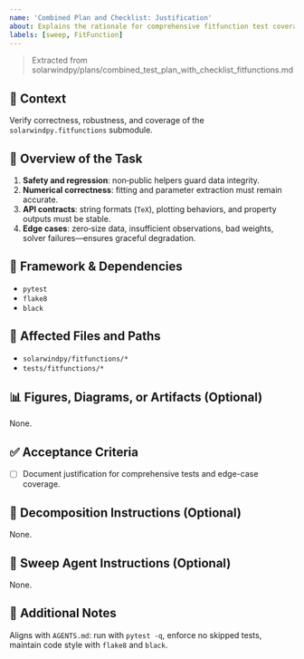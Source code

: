 ```yaml
---
name: 'Combined Plan and Checklist: Justification'
about: Explains the rationale for comprehensive fitfunction test coverage.
labels: [sweep, FitFunction]
---
```


> Extracted from solarwindpy/plans/combined_test_plan_with_checklist_fitfunctions.md

## 🧠 Context

Verify correctness, robustness, and coverage of the `solarwindpy.fitfunctions` submodule.

## 🎯 Overview of the Task

1. **Safety and regression**: non‑public helpers guard data integrity.
1. **Numerical correctness**: fitting and parameter extraction must remain accurate.
1. **API contracts**: string formats (`TeX`), plotting behaviors, and property outputs must be stable.
1. **Edge cases**: zero‑size data, insufficient observations, bad weights, solver failures—ensures graceful degradation.

## 🔧 Framework & Dependencies

- `pytest`
- `flake8`
- `black`

## 📂 Affected Files and Paths

- `solarwindpy/fitfunctions/*`
- `tests/fitfunctions/*`

## 📊 Figures, Diagrams, or Artifacts (Optional)

None.

## ✅ Acceptance Criteria

- [ ] Document justification for comprehensive tests and edge-case coverage.

## 🧩 Decomposition Instructions (Optional)

None.

## 🤖 Sweep Agent Instructions (Optional)

None.

## 💬 Additional Notes

Aligns with `AGENTS.md`: run with `pytest -q`, enforce no skipped tests, maintain code style with `flake8` and `black`.
